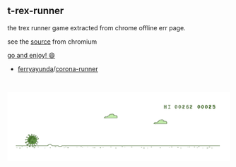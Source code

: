 ## t-rex-runner

the trex runner game extracted from chrome offline err page.

see the [source](https://cs.chromium.org/chromium/src/components/neterror/resources/offline.js?q=t-rex+package:%5Echromium$&dr=C&l=7) from chromium


[go and enjoy! :smile: ](https://ferryayunda.github.io/corona-game/)


- [ferryayunda](https://github.com/ferryayunda)/[corona-runner](https://ferryayunda.github.io/corona-game/)
<br>

![](assets/corona-runner.gif)
